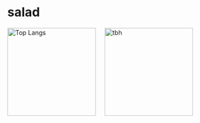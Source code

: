 # salad

<div style="display: flex; gap: 20px; align-items: center;">

  <img src="https://github-readme-stats.vercel.app/api/top-langs/?username=saladtopfive&layout=compact&theme=dracula" alt="Top Langs" height="200"/>

  <img src="9f3c9699-29ac-4ca4-b152-59b90dc22ba2.png" alt="tbh" height="200"/>

</div>
